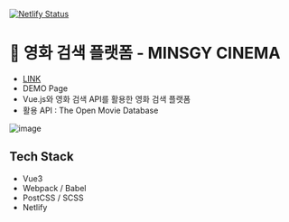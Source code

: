 [![Netlify Status](https://api.netlify.com/api/v1/badges/b4f4638b-e9a3-4e49-9c43-c19006a11954/deploy-status)](https://app.netlify.com/sites/minsgy-cinema/deploys)
# 🎥 영화 검색 플랫폼 - MINSGY CINEMA

- [LINK](https://minsgy-cinema.netlify.app/)
- DEMO Page
- Vue.js와 영화 검색 API를 활용한 영화 검색 플랫폼
- 활용 API : The Open Movie Database

![image](https://user-images.githubusercontent.com/60251579/136733137-d8861cb5-e33d-44f9-b5af-3d19311133a3.png)


## Tech Stack

- Vue3
- Webpack / Babel
- PostCSS / SCSS
- Netlify

